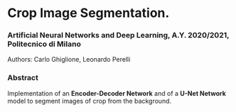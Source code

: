 # Crop Image Segmentation.

### Artificial Neural Networks and Deep Learning, A.Y. 2020/2021, Politecnico di Milano

Authors: Carlo Ghiglione, Leonardo Perelli

### Abstract
Implementation of an **Encoder-Decoder Network** and of a **U-Net Network** model to segment images of crop from the background.

